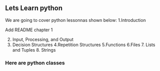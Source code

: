 ## Lets Learn python
We are going to cover python lessonnas shown below:
  1.Introduction
	
Add README chapter 1
	
2. Input, Processing, and Output
3. Decision Structures
4.Repetition Structures
	5.Functions
 	6.Files
	7. Lists and Tuples
	8. Strings

### Here are python classes 
